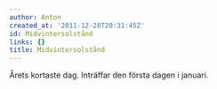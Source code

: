 ```yaml
---
author: Anton
created_at: '2011-12-28T20:31:45Z'
id: Midvintersolstånd
links: {}
title: Midvintersolstånd
---
```


Årets kortaste dag. Inträffar den första dagen i januari.
